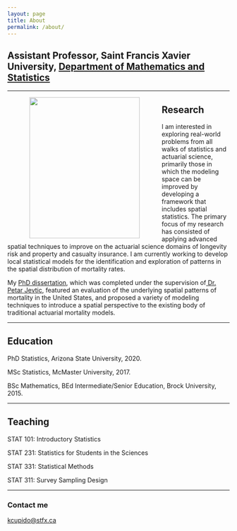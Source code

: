 ```yaml
---
layout: page
title: About
permalink: /about/
---
```



##  Assistant Professor, Saint Francis Xavier University, <a href="http://www2.mystfx.ca/math-stats/mathematics-statistics">Department of Mathematics and Statistics</a>

<hr>

<img align="left" hspace="50" src="https://cupidok.github.io/images/kc_photo2.png" width="250" height="320" /> 

## Research
I am interested in exploring real-world problems from all walks of statistics and actuarial science, primarily those in which the modeling space can be improved by developing a framework that includes spatial statistics. The primary focus of my research has consisted of applying advanced spatial techniques to improve on the actuarial science domains of longevity risk and property and casualty insurance. I am currently working to develop local statistical models for the identification and exploration of patterns in the spatial distribution of mortality rates.

My <a href="https://search.proquest.com/openview/440a5f700b7f28d566ba6222627e6bbe/1/advanced">PhD dissertation</a>, which was completed under the supervision of<a href="https://math.asu.edu/node/2745"> Dr. Petar Jevtic</a>, featured an evaluation of the underlying spatial patterns of mortality in the United States, and proposed a variety of modeling techniques to introduce a spatial perspective to the existing body of traditional actuarial mortality models.


<hr>

## Education

PhD Statistics, Arizona State University, 2020.

MSc Statistics, McMaster University, 2017.

BSc Mathematics, BEd Intermediate/Senior Education, Brock University, 2015.
<hr>

## Teaching

STAT 101: Introductory Statistics

STAT 231: Statistics for Students in the Sciences

STAT 331: Statistical Methods

STAT 311: Survey Sampling Design

<hr>


### Contact me

[kcupido@stfx.ca](mailto:kcupido@stfx.ca)

